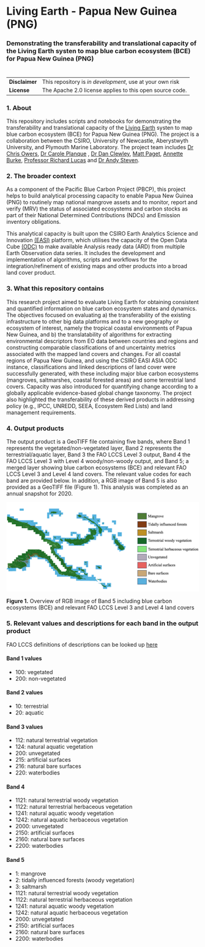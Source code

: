 #  Living Earth - Papua New Guinea (PNG)

### Demonstrating the transferability and translational capacity of the Living Earth systen to map blue carbon ecosystem (BCE) for Papua New Guinea (PNG)

#

| | |
|-|-|
|__Disclaimer__| This repository is *in development*, use at your own risk |
|__License__| The Apache 2.0 license applies to this open source code. |

### 1. About
This repository includes scripts and notebooks for demonstrating the transferability and translational capacity of the [Living Earth](https://bitbucket.org/au-eoed/livingearth_lccs/src/main/) systen to map blue carbon ecosystem (BCE) for Papua New Guinea (PNG). The project is a collaboration between the CSIRO, University of Newcastle, Aberystwyth University, and Plymouth Marine Laboratory. The project team includes [Dr Chris Owers](https://www.newcastle.edu.au/profile/chris-owers), [Dr Carole Planque](https://research.aber.ac.uk/en/persons/carole-planque-3) , [Dr Dan Clewley](https://www.pml.ac.uk/People/Dr-Daniel-Clewley), [Matt Paget](https://people.csiro.au/P/M/matt-paget), [Annette Burke](https://www.newcastle.edu.au/profile/annette-burke), [Professor Richard Lucas](https://research.aber.ac.uk/en/persons/richard-lucas) and [Dr Andy Steven](https://scholar.google.com.au/citations?user=-vCqGB8AAAAJ&hl=en).

### 2. The broader context
As a component of the Pacific Blue Carbon Project (PBCP), this project helps to build analytical processing capacity to enable Papua New Guinea (PNG) to routinely map national mangrove assets and to monitor, report and verify (MRV) the status of associated ecosystems and carbon stocks as part of their National Determined Contributions (NDCs) and Emission inventory obligations.

This analytical capacity is built upon the CSIRO Earth Analytics Science and Innovation [(EASI)](https://research.csiro.au/cceo/underpinning-technologies/earth-analytics/) platform, which utilises the capacity of the Open Data Cube [(ODC)](https://www.opendatacube.org/) to make available Analysis ready data (ARD) from multiple Earth Observation data series. It includes the development and implementation of algorithms, scripts and workflows for the integration/refinement of existing maps and other products into a broad land cover product.

### 3. What this repository contains
This research project aimed to evaluate Living Earth for obtaining consistent and quantified information on blue carbon ecosystem states and dynamics. The objectives focused on evaluating a) the transferability of the existing infrastructure to other big data platforms and to a new geography or ecosystem of interest, namely the tropical coastal environments of Papua New Guinea, and b) the translatability of algorithms for extracting environmental descriptors from EO data between countries and regions and constructing comparable classifications of and uncertainty metrics associated with the mapped land covers and changes. For all coastal regions of Papua New Guinea, and using the CSIRO EASI ASIA ODC instance, classifications and linked descriptions of land cover were successfully generated, with these including major blue carbon ecosystems (mangroves, saltmarshes, coastal forested areas) and some terrestrial land covers. Capacity was also introduced for quantifying change according to a globally applicable evidence-based global change taxonomy. The project also highlighted the transferability of these derived products in addressing policy (e.g., IPCC, UNREDD, SEEA, Ecosystem Red Lists) and land management requirements.

### 4. Output products
The output product is a GeoTIFF file containing five bands, where Band 1 represents the vegetated/non-vegetated layer, Band 2 represents the terrestrial/aquatic layer, Band 3 the FAO LCCS Level 3 output, Band 4 the FAO LCCS Level 3 with Level 4 woody/non-woody output, and Band 5; a merged layer showing blue carbon ecosystems (BCE) and relevant FAO LCCS Level 3 and Level 4 land covers. The relevant value codes for each band are provided below. In addition, a RGB image of Band 5 is also provided as a GeoTIFF file (Figure 1). This analysis was completed as an annual snapshot for 2020.

<img src="figures/png_lccs_classification_v0_2_data_merged_overview.png" width="" height="" />

__Figure 1.__ Overview of RGB image of Band 5 including blue carbon ecosystems (BCE) and relevant FAO LCCS Level 3 and Level 4 land covers


### 5. Relevant values and descriptions for each band in the output product
FAO LCCS definitions of descriptions can be looked up [here](https://www.fao.org/land-water/land/land-governance/land-resources-planning-toolbox/category/details/en/c/1036361/#:~:text=The%20Land%20Cover%20Classification%20System,and%20mapping%20of%20land%20cover.)


#### Band 1 values
- 100: vegetated 
- 200: non-vegetated

#### Band 2 values
- 10: terrestrial
- 20: aquatic

#### Band 3 values
- 112: natural terrestrial vegetation
- 124: natural aquatic vegetation
- 200: unvegetated
- 215: artificial surfaces
- 216: natural bare surfaces
- 220: waterbodies

#### Band 4
- 1121: natural terrestrial woody vegetation
- 1122: natural terrestrial herbaceous vegetation
- 1241: natural aquatic woody vegetation
- 1242: natural aquatic herbaceous vegetation
- 2000: unvegetated
- 2150: artificial surfaces
- 2160: natural bare surfaces
- 2200: waterbodies

#### Band 5
- 1: mangrove
- 2: tidally influenced forests (woody vegetation)
- 3: saltmarsh
- 1121: natural terrestrial woody vegetation
- 1122: natural terrestrial herbaceous vegetation
- 1241: natural aquatic woody vegetation
- 1242: natural aquatic herbaceous vegetation
- 2000: unvegetated
- 2150: artificial surfaces
- 2160: natural bare surfaces
- 2200: waterbodies
